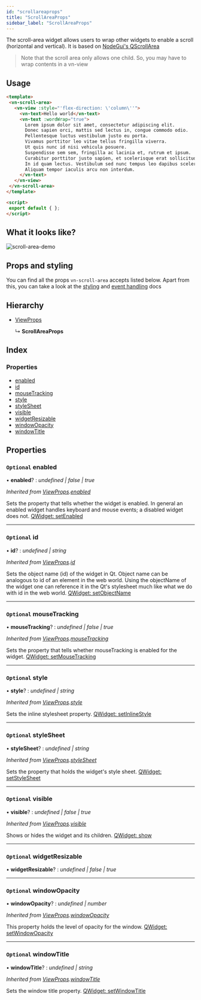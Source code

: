 ```yaml
---
id: "scrollareaprops"
title: "ScrollAreaProps"
sidebar_label: "ScrollAreaProps"
---
```


The scroll-area widget allows users to wrap other widgets to enable a scroll
(horizontal and vertical).
It is based on [NodeGui's QScrollArea](https://docs.nodegui.org/docs/api/generated/classes/qscrollarea)

> Note that the scroll area only allows one child. So, you may have to wrap contents in a vn-view

## Usage

```html
<template>
 <vn-scroll-area>
   <vn-view :style="'flex-direction: \'column\''">
     <vn-text>Hello world</vn-text>
     <vn-text :wordWrap="true">
       Lorem ipsum dolor sit amet, consectetur adipiscing elit.
       Donec sapien orci, mattis sed lectus in, congue commodo odio.
       Pellentesque luctus vestibulum justo eu porta.
       Vivamus porttitor leo vitae tellus fringilla viverra.
       Ut quis nunc id nisi vehicula posuere.
       Suspendisse sem sem, fringilla ac lacinia et, rutrum et ipsum.
       Curabitur porttitor justo sapien, et scelerisque erat sollicitudin a.
       In id quam lectus. Vestibulum sed nunc tempus leo dapibus scelerisque vel ut ligula.
       Aliquam tempor iaculis arcu non interdum.
     </vn-text>
   </vn-view>
 </vn-scroll-area>
</template>

<script>
 export default { };
</script>
```

## What it looks like?

![scroll-area-demo](/img/vn-scroll-area.gif)

## Props and styling

You can find all the props `vn-scroll-area` accepts listed below.
Apart from this, you can take a look at the [styling](/docs/guides/3-styling)
and [event handling](/docs/guides/5-handle-events) docs

## Hierarchy

* [ViewProps](viewprops.md)

  ↳ **ScrollAreaProps**

## Index

### Properties

* [enabled](scrollareaprops.md#optional-enabled)
* [id](scrollareaprops.md#optional-id)
* [mouseTracking](scrollareaprops.md#optional-mousetracking)
* [style](scrollareaprops.md#optional-style)
* [styleSheet](scrollareaprops.md#optional-stylesheet)
* [visible](scrollareaprops.md#optional-visible)
* [widgetResizable](scrollareaprops.md#optional-widgetresizable)
* [windowOpacity](scrollareaprops.md#optional-windowopacity)
* [windowTitle](scrollareaprops.md#optional-windowtitle)

## Properties

### `Optional` enabled

• **enabled**? : *undefined | false | true*

*Inherited from [ViewProps](viewprops.md).[enabled](viewprops.md#optional-enabled)*

Sets the property that tells whether the widget is enabled. In general an enabled widget handles keyboard and mouse events; a disabled widget does not. [QWidget: setEnabled](https://docs.nodegui.org/docs/api/NodeWidget#widgetsetenabledenabled)

___

### `Optional` id

• **id**? : *undefined | string*

*Inherited from [ViewProps](viewprops.md).[id](viewprops.md#optional-id)*

Sets the object name (id) of the widget in Qt. Object name can be analogous to id of an element in the web world. Using the objectName of the widget one can reference it in the Qt's stylesheet much like what we do with id in the web world. [QWidget: setObjectName](https://docs.nodegui.org/docs/api/NodeWidget#widgetsetobjectnameobjectname)

___

### `Optional` mouseTracking

• **mouseTracking**? : *undefined | false | true*

*Inherited from [ViewProps](viewprops.md).[mouseTracking](viewprops.md#optional-mousetracking)*

Sets the property that tells whether mouseTracking is enabled for the widget. [QWidget: setMouseTracking](https://docs.nodegui.org/docs/api/NodeWidget#widgetsetmousetrackingismousetracked)

___

### `Optional` style

• **style**? : *undefined | string*

*Inherited from [ViewProps](viewprops.md).[style](viewprops.md#optional-style)*

Sets the inline stylesheet property. [QWidget: setInlineStyle](https://docs.nodegui.org/docs/api/NodeWidget#widgetsetinlinestylestyle)

___

### `Optional` styleSheet

• **styleSheet**? : *undefined | string*

*Inherited from [ViewProps](viewprops.md).[styleSheet](viewprops.md#optional-stylesheet)*

Sets the property that holds the widget's style sheet. [QWidget: setStyleSheet](https://docs.nodegui.org/docs/api/NodeWidget#widgetsetstylesheetstylesheet)

___

### `Optional` visible

• **visible**? : *undefined | false | true*

*Inherited from [ViewProps](viewprops.md).[visible](viewprops.md#optional-visible)*

Shows or hides the widget and its children. [QWidget: show](https://docs.nodegui.org/docs/api/NodeWidget#widgetshow)

___

### `Optional` widgetResizable

• **widgetResizable**? : *undefined | false | true*

___

### `Optional` windowOpacity

• **windowOpacity**? : *undefined | number*

*Inherited from [ViewProps](viewprops.md).[windowOpacity](viewprops.md#optional-windowopacity)*

This property holds the level of opacity for the window. [QWidget: setWindowOpacity](https://docs.nodegui.org/docs/api/NodeWidget#widgetsetwindowopacityopacity)

___

### `Optional` windowTitle

• **windowTitle**? : *undefined | string*

*Inherited from [ViewProps](viewprops.md).[windowTitle](viewprops.md#optional-windowtitle)*

Sets the window title property. [QWidget: setWindowTitle](https://docs.nodegui.org/docs/api/NodeWidget#widgetsetwindowtitletitle)

